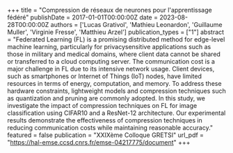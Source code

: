 +++
title = "Compression de réseaux de neurones pour l'apprentissage fédéré"
publishDate = 2017-01-01T00:00:00Z
date = 2023-08-28T00:00:00Z
authors = ['Lucas Grativol', 'Mathieu Leonardon', 'Guillaume Muller', 'Virginie Fresse', 'Matthieu Arzel']
publication_types = ["1"]
abstract = "Federated Learning (FL) is a promising distributed method for edge-level machine learning, particularly for privacysensitive applications such as those in military and medical domains, where client data cannot be shared or transferred to a cloud computing server. The communication cost is a major challenge in FL due to its intensive network usage. Client devices, such as smartphones or Internet of Things (IoT) nodes, have limited resources in terms of energy, computation, and memory. To address these hardware constraints, lightweight models and compression techniques such as quantization and pruning are commonly adopted. In this study, we investigate the impact of compression techniques on FL for image classification using CIFAR10 and a ResNet-12 architecture. Our experimental results demonstrate the effectiveness of compression techniques in reducing communication costs while maintaining reasonable accuracy."
featured = false
publication = "XXIXème Colloque GRETSI"
url_pdf = "https://hal-emse.ccsd.cnrs.fr/emse-04217775/document"
+++
